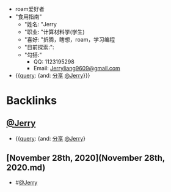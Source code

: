 - roam爱好者
- "食用指南"
    - "姓名: "Jerry
    - "职业: "计算材料学(学生)
    - "喜好: "折腾，瞎想，roam，学习编程
    - "目前探索:": 
    - "勾搭:"
        - QQ: 1123195298
        - Email: Jerryliang9609@gmail.com
- {{[query](query.md): {and: [分享](分享.md) [@Jerry](@Jerry.md)}}}

# Backlinks
## [@Jerry](@Jerry.md)
- {{[query](query.md): {and: [分享](分享.md) [@Jerry](@Jerry.md)}

## [November 28th, 2020](November 28th, 2020.md)
-  #[@Jerry](@Jerry.md)

